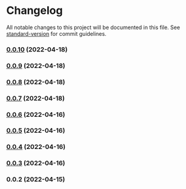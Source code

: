 # Changelog

All notable changes to this project will be documented in this file. See [standard-version](https://github.com/conventional-changelog/standard-version) for commit guidelines.

### [0.0.10](https://github.com/klimby/angular-translation-check/compare/v0.0.9...v0.0.10) (2022-04-18)

### [0.0.9](https://github.com/klimby/angular-translation-check/compare/v0.0.8...v0.0.9) (2022-04-18)

### [0.0.8](https://github.com/klimby/angular-translation-check/compare/v0.0.7...v0.0.8) (2022-04-18)

### [0.0.7](https://github.com/klimby/angular-translation-check/compare/v0.0.6...v0.0.7) (2022-04-18)

### [0.0.6](https://github.com/klimby/angular-translation-check/compare/v0.0.5...v0.0.6) (2022-04-16)

### [0.0.5](https://github.com/klimby/angular-translation-check/compare/v0.0.4...v0.0.5) (2022-04-16)

### [0.0.4](https://github.com/klimby/angular-translation-check/compare/v0.0.3...v0.0.4) (2022-04-16)

### [0.0.3](https://github.com/klimby/angular-translation-check/compare/v0.0.2...v0.0.3) (2022-04-16)

### 0.0.2 (2022-04-15)
